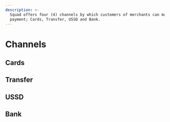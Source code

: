 ```yaml
---
description: >-
  Squad offers four (4) channels by which customers of merchants can make
  payment; Cards, Transfer, USSD and Bank.
---
```


# Channels

## Cards

## Transfer

## USSD

## Bank
